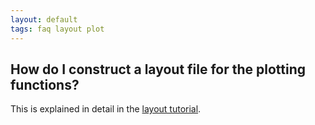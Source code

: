 ```yaml
---
layout: default
tags: faq layout plot
---
```


##  How do I construct a layout file for the plotting functions?

This is explained in detail in the [layout tutorial](/tutorial/layout).
